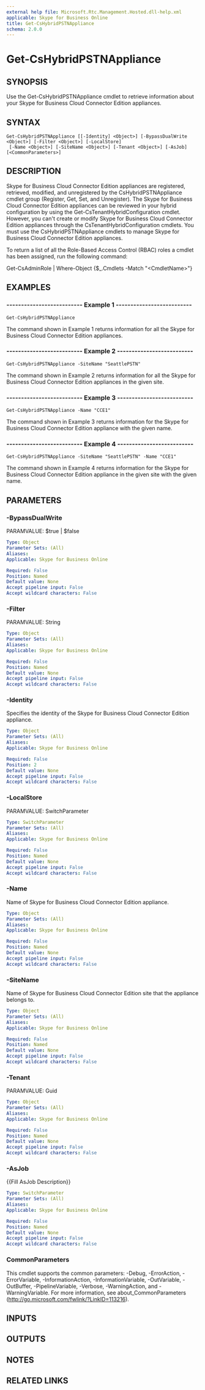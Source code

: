 ```yaml
---
external help file: Microsoft.Rtc.Management.Hosted.dll-help.xml
applicable: Skype for Business Online
title: Get-CsHybridPSTNAppliance
schema: 2.0.0
---
```


# Get-CsHybridPSTNAppliance

## SYNOPSIS
Use the Get-CsHybridPSTNAppliance cmdlet to retrieve information about your Skype for Business Cloud Connector Edition appliances.

## SYNTAX

```
Get-CsHybridPSTNAppliance [[-Identity] <Object>] [-BypassDualWrite <Object>] [-Filter <Object>] [-LocalStore]
 [-Name <Object>] [-SiteName <Object>] [-Tenant <Object>] [-AsJob] [<CommonParameters>]
```

## DESCRIPTION
Skype for Business Cloud Connector Edition appliances are registered, retrieved, modified, and unregistered by the CsHybridPSTNAppliance cmdlet group (Register, Get, Set, and Unregister).
The Skype for Business Cloud Connector Edition appliances can be reviewed in your hybrid configuration by using the Get-CsTenantHybridConfiguration cmdlet.
However, you can't create or modify Skype for Business Cloud Connector Edition appliances through the CsTenantHybridConfiguration cmdlets.
You must use the CsHybridPSTNAppliance cmdlets to manage Skype for Business Cloud Connector Edition appliances.

To return a list of all the Role-Based Access Control (RBAC) roles a cmdlet has been assigned, run the following command:

Get-CsAdminRole | Where-Object {$_.Cmdlets -Match "\<CmdletName\>"}

## EXAMPLES

### -------------------------- Example 1 --------------------------
```
Get-CsHybridPSTNAppliance
```

The command shown in Example 1 returns information for all the Skype for Business Cloud Connector Edition appliances.

### -------------------------- Example 2 --------------------------
```
Get-CsHybridPSTNAppliance -SiteName "SeattlePSTN"
```

The command shown in Example 2 returns information for all the Skype for Business Cloud Connector Edition appliances in the given site.

### -------------------------- Example 3 --------------------------
```
Get-CsHybridPSTNAppliance -Name "CCE1"
```

The command shown in Example 3 returns information for the Skype for Business Cloud Connector Edition appliance with the given name.

### -------------------------- Example 4 --------------------------
```
Get-CsHybridPSTNAppliance -SiteName "SeattlePSTN" -Name "CCE1"
```

The command shown in Example 4 returns information for the Skype for Business Cloud Connector Edition appliance in the given site with the given name.


## PARAMETERS

### -BypassDualWrite
PARAMVALUE: $true | $false

```yaml
Type: Object
Parameter Sets: (All)
Aliases: 
Applicable: Skype for Business Online

Required: False
Position: Named
Default value: None
Accept pipeline input: False
Accept wildcard characters: False
```

### -Filter
PARAMVALUE: String

```yaml
Type: Object
Parameter Sets: (All)
Aliases: 
Applicable: Skype for Business Online

Required: False
Position: Named
Default value: None
Accept pipeline input: False
Accept wildcard characters: False
```

### -Identity
Specifies the identity of the Skype for Business Cloud Connector Edition appliance.

```yaml
Type: Object
Parameter Sets: (All)
Aliases: 
Applicable: Skype for Business Online

Required: False
Position: 2
Default value: None
Accept pipeline input: False
Accept wildcard characters: False
```

### -LocalStore
PARAMVALUE: SwitchParameter

```yaml
Type: SwitchParameter
Parameter Sets: (All)
Aliases: 
Applicable: Skype for Business Online

Required: False
Position: Named
Default value: None
Accept pipeline input: False
Accept wildcard characters: False
```

### -Name
Name of Skype for Business Cloud Connector Edition appliance.

```yaml
Type: Object
Parameter Sets: (All)
Aliases: 
Applicable: Skype for Business Online

Required: False
Position: Named
Default value: None
Accept pipeline input: False
Accept wildcard characters: False
```

### -SiteName
Name of Skype for Business Cloud Connector Edition site that the appliance belongs to.

```yaml
Type: Object
Parameter Sets: (All)
Aliases: 
Applicable: Skype for Business Online

Required: False
Position: Named
Default value: None
Accept pipeline input: False
Accept wildcard characters: False
```

### -Tenant
PARAMVALUE: Guid

```yaml
Type: Object
Parameter Sets: (All)
Aliases: 
Applicable: Skype for Business Online

Required: False
Position: Named
Default value: None
Accept pipeline input: False
Accept wildcard characters: False
```

### -AsJob
{{Fill AsJob Description}}

```yaml
Type: SwitchParameter
Parameter Sets: (All)
Aliases: 
Applicable: Skype for Business Online

Required: False
Position: Named
Default value: None
Accept pipeline input: False
Accept wildcard characters: False
```

### CommonParameters
This cmdlet supports the common parameters: -Debug, -ErrorAction, -ErrorVariable, -InformationAction, -InformationVariable, -OutVariable, -OutBuffer, -PipelineVariable, -Verbose, -WarningAction, and -WarningVariable. For more information, see about_CommonParameters (http://go.microsoft.com/fwlink/?LinkID=113216).

## INPUTS

## OUTPUTS

## NOTES

## RELATED LINKS

